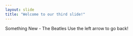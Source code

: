 ```yaml
---
layout: slide
title: "Welcome to our third slide!"
---
```

Something New - The Beatles
Use the left arrow to go back!
